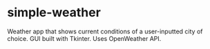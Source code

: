 # simple-weather
Weather app that shows current conditions of a user-inputted city of choice.
GUI built with Tkinter. 
Uses OpenWeather API. 
